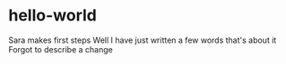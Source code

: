 # hello-world
Sara makes first steps
Well I have just written a few words that's about it
Forgot to describe a change
